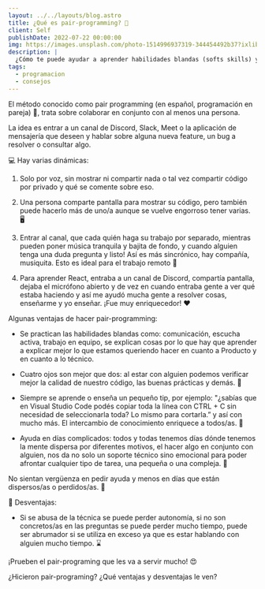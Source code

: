 ```yaml
---
layout: ../../layouts/blog.astro
title: ¿Qué es pair-programming? 🤔
client: Self
publishDate: 2022-07-22 00:00:00
img: https://images.unsplash.com/photo-1514996937319-344454492b37?ixlib=rb-1.2.1&ixid=MnwxMjA3fDB8MHxwaG90by1wYWdlfHx8fGVufDB8fHx8&auto=format&fit=crop&w=1170&q=80
description: |
  ¿Cómo te puede ayudar a aprender habilidades blandas (softs skills) y duras (técnicas)?
tags:
  - programacion
  - consejos
---
```


El método conocido como pair programming (en español, programación en pareja) 👬, trata sobre colaborar en conjunto con al menos una persona.

La idea es entrar a un canal de Discord, Slack, Meet o la aplicación de mensajería que deseen y hablar sobre alguna nueva feature, un bug a resolver o consultar algo.

💻 Hay varias dinámicas:

1. Solo por voz, sin mostrar ni compartir nada o tal vez compartir código por privado y qué se comente sobre eso.

2. Una persona comparte pantalla para mostrar su código, pero también puede hacerlo más de uno/a aunque se vuelve engorroso tener varias. 🖥️

3. Entrar al canal, que cada quién haga su trabajo por separado, mientras pueden poner música tranquila y bajita de fondo, y cuando alguien tenga una duda pregunta y listo! Así es más sincrónico, hay compañía, musiquita. Esto es ideal para el trabajo remoto 🤗

4. Para aprender React, entraba a un canal de Discord, compartía pantalla, dejaba el micrófono abierto y de vez en cuando entraba gente a ver qué estaba haciendo y así me ayudó mucha gente a resolver cosas, enseñarme y yo enseñar. ¡Fue muy enriquecedor! ❤️

Algunas ventajas de hacer pair-programming:

- Se practican las habilidades blandas como: comunicación, escucha activa, trabajo en equipo, se explican cosas por lo que hay que aprender a explicar mejor lo que estamos queriendo hacer en cuanto a Producto y en cuanto a lo técnico.

- Cuatro ojos son mejor que dos: al estar con alguien podemos verificar mejor la calidad de nuestro código, las buenas prácticas y demás. 👀

- Siempre se aprende o enseña un pequeño tip, por ejemplo: "¿sabías que en Visual Studio Code podés copiar toda la línea con CTRL + C sin necesidad de seleccionarla toda? Lo mismo para cortarla.” y así con mucho más. El intercambio de conocimiento enriquece a todos/as. 🤗

- Ayuda en días complicados: todos y todas tenemos días dónde tenemos la mente dispersa por diferentes motivos, el hacer algo en conjunto con alguien, nos da no solo un soporte técnico sino emocional para poder afrontar cualquier tipo de tarea, una pequeña o una compleja. 🧠

No sientan vergüenza en pedir ayuda y menos en días que están dispersos/as o perdidos/as. 🤗

🥺 Desventajas:

- Si se abusa de la técnica se puede perder autonomía, si no son concretos/as en las preguntas se puede perder mucho tiempo, puede ser abrumador si se utiliza en exceso ya que es estar hablando con alguien mucho tiempo. ⌛️

¡Prueben el pair-programing que les va a servir mucho! 😍

¿Hicieron pair-programing? ¿Qué ventajas y desventajas le ven?
